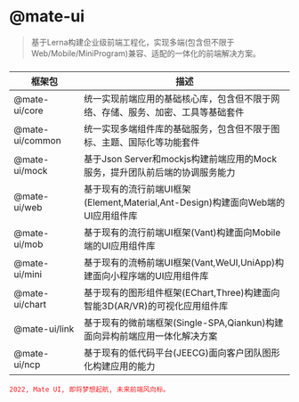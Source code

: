 # @mate-ui
> 基于Lerna构建企业级前端工程化，实现多端(包含但不限于Web/Mobile/MiniProgram)兼容、适配的一体化的前端解决方案。<br/>

###
| 框架包 | 描述 |
| --------------- | ------------------------------------------------------------------------ |
| @mate-ui/core | 统一实现前端应用的基础核心库，包含但不限于网络、存储、服务、加密、工具等基础套件 |
| @mate-ui/common | 统一实现多端组件库的基础服务，包含但不限于图标、主题、国际化等功能套件 |
| @mate-ui/mock | 基于Json Server和mockjs构建前端应用的Mock服务，提升团队前后端的协调服务能力 |
| @mate-ui/web | 基于现有的流行前端UI框架(Element,Material,Ant-Design)构建面向Web端的UI应用组件库 |
| @mate-ui/mob |  基于现有的流行前端UI框架(Vant)构建面向Mobile端的UI应用组件库 |
| @mate-ui/mini | 基于现有的流畅前端UI框架(Vant,WeUI,UniApp)构建面向小程序端的UI应用组件库 |
| @mate-ui/chart | 基于现有的图形组件框架(EChart,Three)构建面向智能3D(AR/VR)的可视化应用组件库 |
| @mate-ui/link | 基于现有的微前端框架(Single-SPA,Qiankun)构建面向异构前端应用一体化解决方案 |
| @mate-ui/ncp | 基于现有的低代码平台(JEECG)面向客户团队图形化构建应用的能力 |

<font color=#f81d22>`2022, Mate UI, 即将梦想起航, 未来前端风向标。`</font>
